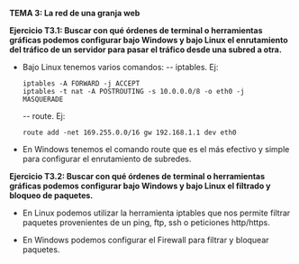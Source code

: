 **TEMA 3: La red de una granja web**


**Ejercicio T3.1:
Buscar con qué órdenes de terminal o herramientas gráficas
podemos configurar bajo Windows y bajo Linux el
enrutamiento del tráfico de un servidor para pasar el
tráfico desde una subred a otra.**

- Bajo Linux tenemos varios comandos:
	-- iptables. Ej:
	```
	iptables -A FORWARD -j ACCEPT
	iptables -t nat -A POSTROUTING -s 10.0.0.0/8 -o eth0 -j 	MASQUERADE
	```

	-- route. Ej:

	```
	route add -net 169.255.0.0/16 gw 192.168.1.1 dev eth0
	```

- En Windows tenemos el comando route que es el más efectivo y simple para configurar el enrutamiento de subredes.

**Ejercicio T3.2:
Buscar con qué órdenes de terminal o herramientas gráficas
podemos configurar bajo Windows y bajo Linux el filtrado
y bloqueo de paquetes.**

- En Linux podemos utilizar la herramienta iptables que nos permite filtrar paquetes provenientes de un ping, ftp, ssh o peticiones http/https.

- En Windows podemos configurar el Firewall para filtrar y bloquear paquetes.